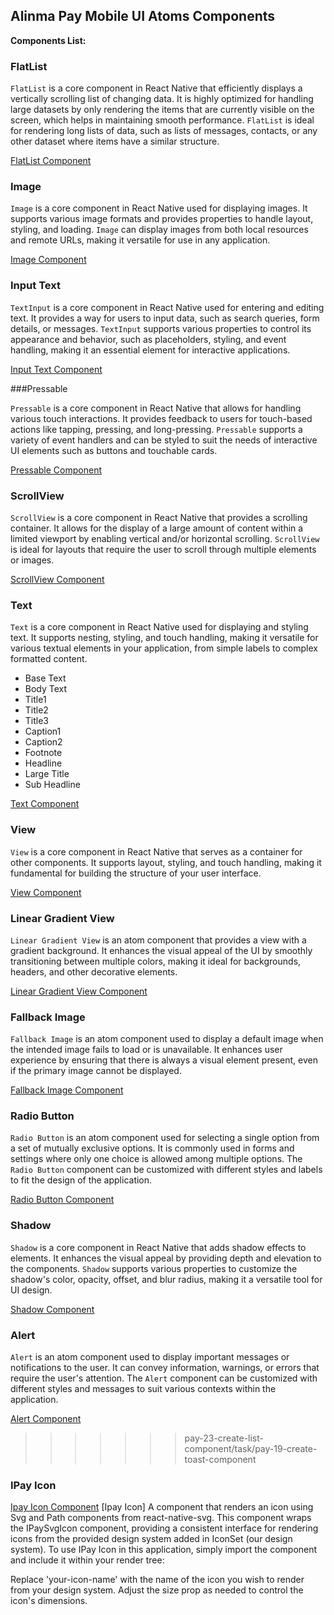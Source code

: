 ## Alinma Pay Mobile UI Atoms Components

**Components List:**

### FlatList

`FlatList` is a core component in React Native that efficiently displays a vertically scrolling list of changing data. It is highly optimized for handling large datasets by only rendering the items that are currently visible on the screen, which helps in maintaining smooth performance. `FlatList` is ideal for rendering long lists of data, such as lists of messages, contacts, or any other dataset where items have a similar structure.

[FlatList Component](../../app/src/components/atoms/flatlist/ipay-flatlist.component.tsx)

### Image

`Image` is a core component in React Native used for displaying images. It supports various image formats and provides properties to handle layout, styling, and loading. `Image` can display images from both local resources and remote URLs, making it versatile for use in any application.

[Image Component](../../app/src/components/atoms/image/ipay-image.component.tsx)

### Input Text

`TextInput` is a core component in React Native used for entering and editing text. It provides a way for users to input data, such as search queries, form details, or messages. `TextInput` supports various properties to control its appearance and behavior, such as placeholders, styling, and event handling, making it an essential element for interactive applications.

[Input Text Component](../../app/src/components/atoms/inputText/ipay-textinput.component.tsx)

###Pressable

`Pressable` is a core component in React Native that allows for handling various touch interactions. It provides feedback to users for touch-based actions like tapping, pressing, and long-pressing. `Pressable` supports a variety of event handlers and can be styled to suit the needs of interactive UI elements such as buttons and touchable cards.

[Pressable Component](../../app/src/components/atoms/pressable/ipay-pressable.component.tsx)

### ScrollView

`ScrollView` is a core component in React Native that provides a scrolling container. It allows for the display of a large amount of content within a limited viewport by enabling vertical and/or horizontal scrolling. `ScrollView` is ideal for layouts that require the user to scroll through multiple elements or images.

[ScrollView Component](../../app/src/components/atoms/scrollview/ipay-scrollview.component.tsx)

### Text

`Text` is a core component in React Native used for displaying and styling text. It supports nesting, styling, and touch handling, making it versatile for various textual elements in your application, from simple labels to complex formatted content.

- Base Text
- Body Text
- Title1
- Title2
- Title3
- Caption1
- Caption2
- Footnote
- Headline
- Large Title
- Sub Headline

[Text Component](../../app/src/components/atoms/text)

### View

`View` is a core component in React Native that serves as a container for other components. It supports layout, styling, and touch handling, making it fundamental for building the structure of your user interface.

[View Component](../../app/src/components/atoms/view/ipay-view.component.tsx)

### Linear Gradient View

`Linear Gradient View` is an atom component that provides a view with a gradient background. It enhances the visual appeal of the UI by smoothly transitioning between multiple colors, making it ideal for backgrounds, headers, and other decorative elements.

[Linear Gradient View Component](../../app/src/components/atoms/ipay-linear-gradient-view/ipay-linear-gradient.component.tsx)

### Fallback Image

`Fallback Image` is an atom component used to display a default image when the intended image fails to load or is unavailable. It enhances user experience by ensuring that there is always a visual element present, even if the primary image cannot be displayed.

[Fallback Image Component](../../app/src/components/atoms/fallbackimg/ipay-fallbackimg.component.tsx)

### Radio Button

`Radio Button` is an atom component used for selecting a single option from a set of mutually exclusive options. It is commonly used in forms and settings where only one choice is allowed among multiple options. The `Radio Button` component can be customized with different styles and labels to fit the design of the application.

[Radio Button Component](../../app/src/components/atoms/radio-button/ipay-radio-button.component.tsx)

### Shadow

`Shadow` is a core component in React Native that adds shadow effects to elements. It enhances the visual appeal by providing depth and elevation to the components. `Shadow` supports various properties to customize the shadow's color, opacity, offset, and blur radius, making it a versatile tool for UI design.

[Shadow Component](../../app/src/components/atoms/shadow/ipay-shadow.component.tsx)

### Alert

`Alert` is an atom component used to display important messages or notifications to the user. It can convey information, warnings, or errors that require the user's attention. The `Alert` component can be customized with different styles and messages to suit various contexts within the application.

[Alert Component](../../app/src/components/atoms/alert/ipay-alert.component.tsx)

> > > > > > > pay-23-create-list-component/task/pay-19-create-toast-component

### IPay Icon

[Ipay Icon Component](../../app/src/components/atoms/ipay-icon/ipay-icon.component.tsx)
[Ipay Icon]
A component that renders an icon using Svg and Path components from react-native-svg. This component wraps the IPaySvgIcon component, providing a consistent interface for rendering icons from the provided design system added in IconSet (our design system).
To use IPay Icon in this application, simply import the component and include it within your render tree:

<IPayIcon icon="your-icon-name" size={30} />

Replace 'your-icon-name' with the name of the icon you wish to render from your design system. Adjust the size prop as needed to control the icon's dimensions.